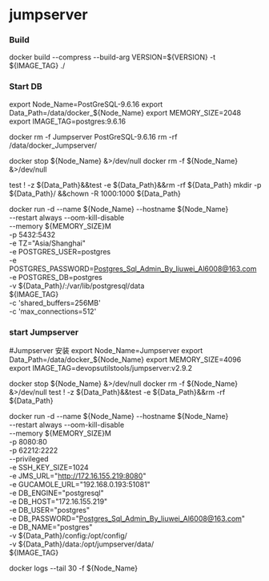 # jumpserver

### Build

docker build --compress --build-arg VERSION=${VERSION} -t ${IMAGE_TAG} ./

### Start DB
export Node_Name=PostGreSQL-9.6.16
export Data_Path=/data/docker_${Node_Name}
export MEMORY_SIZE=2048
export IMAGE_TAG=postgres:9.6.16

docker rm -f Jumpserver PostGreSQL-9.6.16
rm -rf /data/docker_Jumpserver/

docker stop ${Node_Name} &>/dev/null
docker rm -f ${Node_Name} &>/dev/null

test ! -z ${Data_Path}&&test -e ${Data_Path}&&rm -rf ${Data_Path}
mkdir -p ${Data_Path}/ &&chown -R 1000:1000 ${Data_Path}

docker run -d --name ${Node_Name} --hostname ${Node_Name} \
    --restart always --oom-kill-disable \
    --memory ${MEMORY_SIZE}M \
    -p 5432:5432 \
    -e TZ="Asia/Shanghai" \
    -e POSTGRES_USER=postgres \
    -e POSTGRES_PASSWORD=Postgres_Sql_Admin_By_liuwei_Al6008@163.com \
    -e POSTGRES_DB=postgres \
    -v ${Data_Path}/:/var/lib/postgresql/data \
${IMAGE_TAG} \
   -c 'shared_buffers=256MB' \
   -c 'max_connections=512'
   
### start Jumpserver
#Jumpserver 安装
export Node_Name=Jumpserver
export Data_Path=/data/docker_${Node_Name}
export MEMORY_SIZE=4096
export IMAGE_TAG=devopsutilstools/jumpserver:v2.9.2


docker stop ${Node_Name} &>/dev/null
docker rm -f ${Node_Name} &>/dev/null
test ! -z ${Data_Path}&&test -e ${Data_Path}&&rm -rf ${Data_Path}

docker run -d --name ${Node_Name} --hostname ${Node_Name} \
    --restart always --oom-kill-disable \
    --memory ${MEMORY_SIZE}M \
    -p 8080:80 \
    -p 62212:2222 \
    --privileged \
    -e SSH_KEY_SIZE=1024 \
    -e JMS_URL="http://172.16.155.219:8080" \
    -e GUCAMOLE_URL="192.168.0.193:51081" \
    -e DB_ENGINE="postgresql" \
    -e DB_HOST="172.16.155.219" \
    -e DB_USER="postgres" \
    -e DB_PASSWORD="Postgres_Sql_Admin_By_liuwei_Al6008@163.com" \
    -e DB_NAME="postgres" \
    -v ${Data_Path}/config:/opt/config/ \
    -v ${Data_Path}/data:/opt/jumpserver/data/ \
${IMAGE_TAG}

docker logs --tail 30 -f ${Node_Name}
